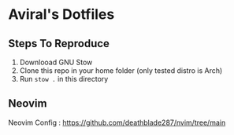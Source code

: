 # Aviral's Dotfiles

## Steps To Reproduce
1. Downlooad GNU Stow
2. Clone this repo in your home folder (only tested distro is Arch)
3. Run `stow .` in this directory

## Neovim
Neovim Config : https://github.com/deathblade287/nvim/tree/main
